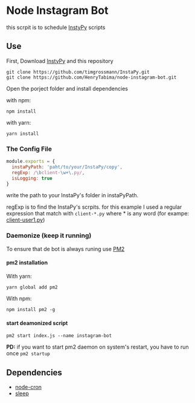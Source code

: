 # **Node Instagram Bot**

this scrpit is to schedule [InstyPy](https://github.com/timgrossmann/InstaPy) scripts

## **Use**
First, Download [InstyPy](https://github.com/timgrossmann/InstaPy) and this repository
```
git clone https://github.com/timgrossmann/InstaPy.git
git clone https://github.com/HenryTabima/node-instagram-bot.git
```
Open the porject folder and install dependencies

with npm:
```
npm install
```
with yarn:
```
yarn install
```

### **The Config File**
```javascript
module.exports = {
  instaPyPath: 'paht/to/your/InstaPy/copy',
  regExp: /\bclient-\w+\.py/,
  isLogging: true
}
```
write the path to your InstaPy's folder in instaPyPath.

regExp is to find the InstaPy's scrpits. for this example I used a regular expression that match with ```client-*.py``` where * is any word (for exampe: [client-user1.py](#))

### **Daemonize** (keep it running)

To ensure that de bot is always runing use [PM2](https://pm2.io/doc/en/runtime/quick-start/)

#### pm2 installation
With yarn:
```
yarn global add pm2
```
With npm:
```
npm install pm2 -g
```

#### start deamonized script
```
pm2 start index.js --name instagram-bot
```

**PD:** if you want to start pm2 daemon on system's restart, you have to run once ```pm2 startup```

## Dependencies

* [node-cron](https://www.npmjs.com/package/node-cron)
* [sleep](https://www.npmjs.com/package/sleep)
